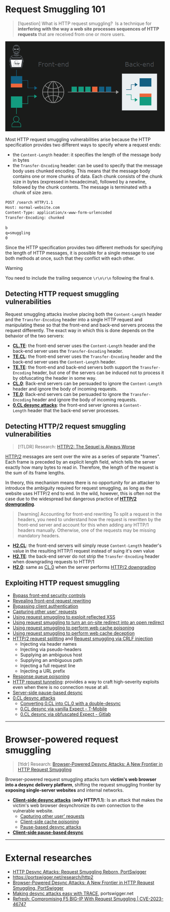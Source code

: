 # Request Smuggling 101

>[!question] What is HTTP request smuggling?
> Is a technique for **interfering with the way a web site processes sequences of HTTP requests** that are received from one or more users.

![](zzz_res/attachments/Pasted%20image%2020230402154059.png)

 Most HTTP request smuggling vulnerabilities arise because the HTTP specification provides two different ways to specify where a request ends: 
 - the `Content-Length` header: it specifies the length of the message body in bytes
 - the `Transfer-Encoding` header: can be used to specify that the message body uses chunked encoding. This means that the message body contains one or more chunks of data. Each chunk consists of the chunk size in bytes (expressed in hexadecimal), followed by a newline, followed by the chunk contents. The message is terminated with a chunk of size zero.
```http
POST /search HTTP/1.1
Host: normal-website.com
Content-Type: application/x-www-form-urlencoded
Transfer-Encoding: chunked

b
q=smuggling
0
```

Since the HTTP specification provides two different methods for specifying the length of HTTP messages, it is possible for a single message to use both methods at once, such that they conflict with each other.

>[!warning]
>You need to include the trailing sequence `\r\n\r\n` following the final `0`.

## Detecting HTTP request smuggling vulnerabilities

Request smuggling attacks involve placing both the `Content-Length` header and the `Transfer-Encoding` header into a single HTTP request and manipulating these so that the front-end and back-end servers process the request differently. The exact way in which this is done depends on the behavior of the two servers:

- **[CL.TE](CL.TE%20smuggling%20vulnerabilities.md)**: the front-end server uses the `Content-Length` header and the back-end server uses the `Transfer-Encoding` header.
- **[TE.CL](TE.CL%20smuggling%20vulnerabilities.md)**: the front-end server uses the `Transfer-Encoding` header and the back-end server uses the `Content-Length` header.
- **[TE.TE](TE.TE%20smuggling%20vulnerabilities.md)**: the front-end and back-end servers both support the `Transfer-Encoding` header, but one of the servers can be induced not to process it by obfuscating the header in some way.
- **[CL.0](CL.0%20smuggling%20vulnerabilities.md)**: Back-end servers can be persuaded to ignore the `Content-Length` header and ignore the body of incoming requests.
- **[TE.0](https://www.bugcrowd.com/blog/unveiling-te-0-http-request-smuggling-discovering-a-critical-vulnerability-in-thousands-of-google-cloud-websites/)**:  Back-end servers can be persuaded to ignore the `Transfer-Encoding` header and ignore the body of incoming requests.
- **[0.CL desync attacks](../../Clippings/James%20Kettle%20-%20HTTP1.1%20must%20die%20the%20desync%20endgame.md#0.CL%20desync%20attacks)**: the front-end server ignores a `Content-Length` header that the back-end server processes.

## Detecting HTTP/2 request smuggling vulnerabilities

>[!TLDR] Research: 
> [HTTP/2: The Sequel is Always Worse](https://portswigger.net/research/http2)

[HTTP/2](HTTP-2.md) messages are sent over the wire as a series of separate "frames". Each frame is preceded by an explicit length field, which tells the server exactly how many bytes to read in. Therefore, the length of the request is the sum of its frame lengths.

In theory, this mechanism means there is no opportunity for an attacker to introduce the ambiguity required for request smuggling, as long as the website uses HTTP/2 end to end. In the wild, however, this is often not the case due to the widespread but dangerous practice of **[HTTP/2 downgrading](HTTP-2%20downgrading.md)**.

>[!warning] Accounting for front-end rewriting
>To split a request in the headers, you need to understand how the request is rewritten by the front-end server and account for this when adding any HTTP/1 headers manually. Otherwise, one of the requests may be missing mandatory headers.

-   **[H2.CL](H2.CL%20smuggling%20vulnerabilities.md)**: the front-end servers will simply reuse `Content-Length` header's value in the resulting HTTP/1 request instead of suing it's own value
-   **[H2.TE](H2.TE%20smuggling%20vulnerabilities.md)**: the back-end server do not strip the `Transfer-Encoding` header when downgrading requests to HTTP/1
-   **[H2.0](H2.0%20smuggling%20vulnerabilities.md)**: same as [CL.0](CL.0%20smuggling%20vulnerabilities.md) when the server performs [HTTP/2 downgrading](HTTP-2%20downgrading.md)

## Exploiting HTTP request smuggling

- [Bypass front-end security controls](Exploiting%20HTTP%20Request%20Smuggling.md#Bypass%20front-end%20security%20controls)
- [Revealing front-end request rewriting](Exploiting%20HTTP%20Request%20Smuggling.md#Revealing%20front-end%20request%20rewriting)
- [Bypassing client authentication](Exploiting%20HTTP%20Request%20Smuggling.md#Bypassing%20client%20authentication)
- [Capturing other user' requests](Exploiting%20HTTP%20Request%20Smuggling.md#Capturing%20other%20user'%20requests)
- [Using request smuggling to exploit reflected XSS](Exploiting%20HTTP%20Request%20Smuggling.md#Using%20request%20smuggling%20to%20exploit%20reflected%20XSS)
- [Using request smuggling to turn an on-site redirect into an open redirect](Exploiting%20HTTP%20Request%20Smuggling.md#Using%20request%20smuggling%20to%20turn%20an%20on-site%20redirect%20into%20an%20open%20redirect)
- [Using request smuggling to perform web cache poisoning](Exploiting%20HTTP%20Request%20Smuggling.md#Using%20request%20smuggling%20to%20perform%20web%20cache%20poisoning)
- [Using request smuggling to perform web cache deception](Exploiting%20HTTP%20Request%20Smuggling.md#Using%20request%20smuggling%20to%20perform%20web%20cache%20deception)
- [HTTP/2 request splitting](Exploiting%20Advanced%20Request%20Smuggling.md#HTTP/2%20request%20splitting) and [Request smuggling via CRLF injection](Exploiting%20Advanced%20Request%20Smuggling.md#Request%20smuggling%20via%20CRLF%20injection)
	- Injecting via header names
	- Injecting via pseudo-headers
	- Supplying an ambiguous host
	- Supplying an ambiguous path
	- Injecting a full request line
	- Injecting a URL prefix
- [Response queue poisoning](Exploiting%20Advanced%20Request%20Smuggling.md#Response%20queue%20poisoning)
- [HTTP request tunneling](Exploiting%20Advanced%20Request%20Smuggling.md#HTTP%20request%20tunneling): provides a way to craft high-severity exploits even when there is no connection reuse at all.
- [Server-side pause-based desync](Pause-based%20desync%20attacks.md#Server-side%20pause-based%20desync)
- [0.CL desync attacks](../../Clippings/James%20Kettle%20-%20HTTP1.1%20must%20die%20the%20desync%20endgame.md#0.CL%20desync%20attacks)
	- [Converting 0.CL into CL.0 with a double-desync](../../Clippings/James%20Kettle%20-%20HTTP1.1%20must%20die%20the%20desync%20endgame.md#Converting%200.CL%20into%20CL.0%20with%20a%20double-desync)
	- [0.CL desync via vanilla Expect - T-Mobile](../../Clippings/James%20Kettle%20-%20HTTP1.1%20must%20die%20the%20desync%20endgame.md#0.CL%20desync%20via%20vanilla%20Expect%20-%20T-Mobile)
	- [0.CL desync via obfuscated Expect - Gitlab](../../Clippings/James%20Kettle%20-%20HTTP1.1%20must%20die%20the%20desync%20endgame.md#0.CL%20desync%20via%20obfuscated%20Expect%20-%20Gitlab)

---

# Browser-powered request smuggling

> [!tldr] Research:
> [Browser-Powered Desync Attacks: A New Frontier in HTTP Request Smuggling](https://portswigger.net/research/browser-powered-desync-attacks)

Browser-powered request smuggling attacks turn **victim's web browser into a desync delivery platform**, shifting the request smuggling frontier by **exposing single-server websites** and internal networks.

-   **[Client-side desync attacks](Client-side%20desync%20attacks.md)** (**only HTTP/1.1**): Is an attack that makes the victim's web browser desynchronize its own connection to the vulnerable website.
	- [Capturing other user' requests](Client-side%20desync%20attacks.md#Capturing%20other%20user'%20requests)
	- [Client-side cache poisoning](Client-side%20desync%20attacks.md#Client-side%20cache%20poisoning)
	- [Pause-based desync attacks](Client-side%20desync%20attacks.md#Pause-based%20desync%20attacks)
- **[Client-side pause-based desync](Pause-based%20desync%20attacks.md#Client-side%20pause-based%20desync)**

---

# External researches

- [HTTP Desync Attacks: Request Smuggling Reborn, PortSwigger](https://portswigger.net/research/http-desync-attacks-request-smuggling-reborn)
- https://portswigger.net/research/http2
- [Browser-Powered Desync Attacks: A New Frontier in HTTP Request Smuggling, PortSwigger](https://portswigger.net/research/browser-powered-desync-attacks)
- [Making desync attacks easy with TRACE](https://portswigger.net/research/trace-desync-attack), portswigger.net
- [Refresh: Compromising F5 BIG-IP With Request Smuggling | CVE-2023-46747](../../Readwise/Articles/Michael%20Weber%20-%20Refresh%20Compromising%20F5%20BIG-IP%20With%20Request%20Smuggling%20%20CVE-2023-46747.md)